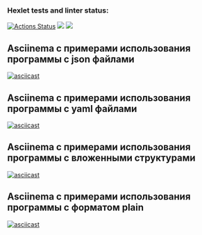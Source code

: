 ### Hexlet tests and linter status:
[![Actions Status](https://github.com/Grand9/java-project-71/actions/workflows/hexlet-check.yml/badge.svg)](https://github.com/Grand9/java-project-71/actions)
<a href="https://codeclimate.com/github/Grand9/java-project-71/maintainability"><img src="https://api.codeclimate.com/v1/badges/2f5ab6d10c107d535d74/maintainability" /></a>
<a href="https://codeclimate.com/github/Grand9/java-project-71/test_coverage"><img src="https://api.codeclimate.com/v1/badges/2f5ab6d10c107d535d74/test_coverage" /></a>

## Asciinema с примерами использования программы с json файлами
[![asciicast](https://asciinema.org/a/U83indOO2NstUWrAT0rBjlM4N.svg)](https://asciinema.org/a/U83indOO2NstUWrAT0rBjlM4N)

## Asciinema с примерами использования программы с yaml файлами
[![asciicast](https://asciinema.org/a/O4g8YNRWiQvwR6sf3RSWwREil.svg)](https://asciinema.org/a/O4g8YNRWiQvwR6sf3RSWwREil)

## Asciinema с примерами использования программы с вложенными структурами
[![asciicast](https://asciinema.org/a/Ew6EIsIFlQH0tGCDZ78JC7ozz.svg)](https://asciinema.org/a/Ew6EIsIFlQH0tGCDZ78JC7ozz)

## Asciinema с примерами использования программы с форматом plain
[![asciicast](https://asciinema.org/a/zY0gpYhCzZIsiA9V5wN4px7CP.svg)](https://asciinema.org/a/zY0gpYhCzZIsiA9V5wN4px7CP)
